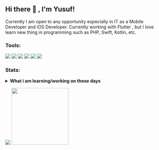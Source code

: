 ## Hi there 👋 , I'm Yusuf!
Currently I am open to any opportunity especially in IT as a Mobile Developer and iOS Developer. 
Currently working with Flutter , but I love learn new thing in programming such as PHP, Swift, Kotlin, etc.  

### Tools:
<p>
    <img src="https://img.shields.io/badge/OS-MacOS-blue?&logo=apple" />
    <img src="https://img.shields.io/badge/Code-flutter-blue?&logo=android" />
    <img src="https://img.shields.io/badge/Code-flutter-blue?&logo=apple" />
        <img src="https://img.shields.io/badge/IDE-Xcode-blue?&logo=xcode" />
    <img src="https://img.shields.io/badge/Text%20Editor-Visual%20Studio%20Code-blue?&logo=visual%20studio%20code&logoColor=blue" />
     <img src="https://gpvc.arturio.dev/MYusufEfendi" />

</p>
 
### Stats:
<details>
 <summary><strong>What i am learning/working on these days</strong></summary>
    - 🔭 I’m currently working on ... </br>
    - 🌱 I’m currently learning FLutter, Atomic design and responsive layout </br>
    - 👯 I’m looking to collaborate on ... </br>
    - 🤔 I’m looking for help with ... </br>
    - 🔭 I’m currently working on RPA </br>
    - 👯 I’m looking to collaborate on Automation Project, Mobile Apps. </br>
    - 🤔 I’m looking for help with master of programming. hehe </br>
    - 💬 Ask me about anything.</br>
    - 📫 How to reach me: <a href="mailto:yusuf4587@gmail.com">Email me!</a>  </br>
    - 😄 Pronouns: He/Him </br> 
</details>
<p>
    <img src="https://github-readme-stats.vercel.app/api?username=MyusufEfendi&hide=contribs,prs&show_icons=true&hide_border=true&title_color=000" />
    <img src="https://github-readme-stats.vercel.app/api/top-langs/?username=MyusufEfendi&layout=compact" height=180 />
</p>
